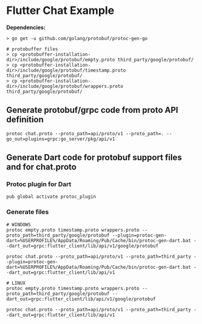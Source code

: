 # Flutter Chat Example

**Dependencies:**
```
> go get -u github.com/golang/protobuf/protoc-gen-go

# protobuffer files
> cp <protobuffer-installation-dir>/include/google/protobuf/empty.proto third_party/google/protobuf/
> cp <protobuffer-installation-dir>/include/google/protobuf/timestamp.proto third_party/google/protobuf/
> cp <protobuffer-installation-dir>/include/google/protobuf/wrappers.proto third_party/google/protobuf/
```

## Generate protobuf/grpc code from proto API definition

```
protoc chat.proto --proto_path=api/proto/v1 --proto_path=. --go_out=plugins=grpc:go_server/pkg/api/v1
```

## Generate Dart code for protobuf support files and for chat.proto

### Protoc plugin for Dart

```
pub global activate protoc_plugin
```

### Generate files

```
# WINDOWS
protoc empty.proto timestamp.proto wrappers.proto --proto_path=third_party/google/protobuf --plugin=protoc-gen-dart=%USERPROFILE%/AppData/Roaming/Pub/Cache/bin/protoc-gen-dart.bat --dart_out=grpc:flutter_client/lib/api/v1/google/protobuf

protoc chat.proto --proto_path=api/proto/v1 --proto_path=third_party --plugin=protoc-gen-dart=%USERPROFILE%/AppData/Roaming/Pub/Cache/bin/protoc-gen-dart.bat --dart_out=grpc:flutter_client/lib/api/v1

# LINUX
protoc empty.proto timestamp.proto wrappers.proto --proto_path=third_party/google/protobuf --dart_out=grpc:flutter_client/lib/api/v1/google/protobuf

protoc chat.proto --proto_path=api/proto/v1 --proto_path=third_party --dart_out=grpc:flutter_client/lib/api/v1
```